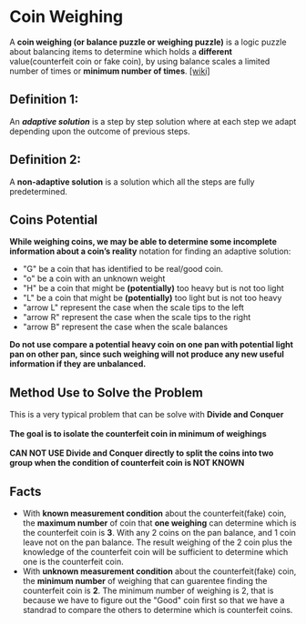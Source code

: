 # Coin Weighing

A **coin weighing (or balance puzzle or weighing puzzle)** is a logic puzzle about balancing items to determine which holds a **different** value(counterfeit coin or fake coin), by using balance scales a limited number of times or **minimum number of times**. [[wiki]](https://en.wikipedia.org/wiki/Balance_puzzle)

## Definition 1: 
An  ***adaptive solution*** is a step by step solution where at each step we adapt depending upon the outcome of previous steps.

## Definition 2:
A **non-adaptive solution** is a solution which all the steps are fully predetermined. 

## Coins Potential
**While weighing coins, we may be able to determine some incomplete information about a coin’s reality**
notation for finding an adaptive solution:
* "G" be a coin that has identified to be real/good coin.
* "o" be a coin with an unknown weight
* "H" be a coin that might be **(potentially)** too heavy but is not too light
* "L" be a coin that might be **(potentially)** too light but is not too heavy
* "arrow L" represent the case when the scale tips to the left
* "arrow R" represent the case when the scale tips to the right
* "arrow B" represent the case when the scale balances


**Do not use compare a potential heavy coin on one pan with potential light pan on other pan, since such weighing will not produce any new useful information if they are unbalanced.**

## Method Use to Solve the Problem
 This is a very typical problem that can be solve with **Divide and Conquer**
 </br>
 </br>**The goal is to isolate the counterfeit coin in minimum of weighings**
 </br>
</br>**CAN NOT USE Divide and Conquer directly to split the coins into two group when the condition of counterfeit coin is NOT KNOWN**

## Facts
* With **known measurement condition** about the counterfeit(fake) coin, the **maximum number** of coin that **one weighing** can determine which is the counterfeit coin is **3**. With any 2 coins on the pan balance, and 1 coin leave not on the pan balance. The result weighing of the 2 coin plus the knowledge of the counterfeit coin will be sufficient to determine which one is the counterfeit coin.
* With **unknown measurement condition** about the counterfeit(fake) coin, the **minimum number** of weighing that can guarentee finding the counterfeit coin is **2**. The minimum number of weighing is 2, that is because we have to figure out the "Good" coin first so that we have a standrad to compare the others to determine which is counterfeit coins.

